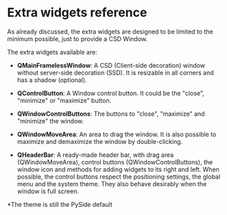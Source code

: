# Extra widgets reference

As already discussed, the extra widgets are designed to be limited to the 
minimum possible, just to provide a CSD Window.

The extra widgets available are:

* **QMainFramelessWindow**: A CSD (Client-side decoration) window without server-side decoration (SSD). It 
is resizable in all corners and has a shadow (optional).


* **QControlButton**: A Window control button. It could be the "close", "minimize" or "maximize" 
button.


* **QWindowControlButtons**: The buttons to "close", "maximize" and "minimize" the window.


* **QWindowMoveArea**: An area to drag the window. It is also possible to maximize and demaximize the 
window by double-clicking.


* **QHeaderBar**: A ready-made header bar, with drag area (QWindowMoveArea), control buttons 
(QWindowControlButtons), the window icon and methods for adding widgets to its 
right and left. When possible, the control buttons respect the positioning 
settings, the global menu and the system theme. They also behave desirably when 
the window is full screen.

*The theme is still the PySide default
